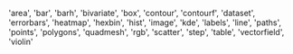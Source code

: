  'area',
 'bar',
 'barh',
 'bivariate',
 'box',
 'contour',
 'contourf',
 'dataset',
 'errorbars',
 'heatmap',
 'hexbin',
 'hist',
 'image',
 'kde',
 'labels',
 'line',
 'paths',
 'points',
 'polygons',
 'quadmesh',
 'rgb',
 'scatter',
 'step',
 'table',
 'vectorfield',
 'violin'